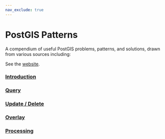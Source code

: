 ```yaml
---
nav_exclude: true
---
```


# PostGIS Patterns

A compendium of useful PostGIS problems, patterns, and solutions, drawn from various sources including:

See the [website](https://dr-jts.github.io/postgis-patterns).

### [Introduction](postgis-patterns.md)
### [Query](pgp-query.md)
### [Update / Delete](pgp-updel.md)
### [Overlay](pgp-overlay.md)
### [Processing](pgp-process.md)



